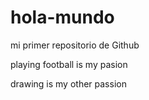 # hola-mundo

mi primer repositorio de Github

playing football is my pasion

drawing is my other passion
